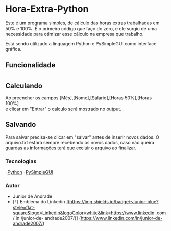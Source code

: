 # Hora-Extra-Python

Este é um programa simples, de cálculo das horas extras trabalhadas em 50% e 100%.
É o primeiro código que faço do zero, e ele surgiu de uma necessidade para otimizar
esse cálculo na empresa que trabalho.

Está sendo utilizado a linguagem Python e PySimpleGUI como interface gráfica.

## Funcionalidade 
<h1 aling= "center">
<imag alt="InterfaceGrafica" title="InterfaceGrafica"
src="/home/andrade/PycharmProjects/hora_extra/screenshots/interface_grafica.png"/>
</h1>


## Calculando
Ao preencher os campos [Mês],[Nome],[Sálario],[Horas 50%],[Horas 100%]   
e clicar em "Entrar" o calculo será mostrado no output.

## Salvando
Para salvar precisa-se clicar em "salvar" antes de inserir novos dados.
O arquivo.txt estará sempre recebendo os novos dados, caso não queira guardas as 
informações terá que excluir o arquivo ao finalizar.

### Tecnologias
-[Python](https://www.python.org/)
-[PySimpleGUI](https://pysimplegui.readthedocs.io/en/latest/)

### Autor
+ Junior de Andrade
+ [! [ Emblema do Linkedin ](https://img.shields.io/badge/-Junior-blue?style=flat-square&logo=Linkedin&logoColor=white&link=https://www.linkedin .com / in /junior-de-   andrade2007/)] 
(https://www.linkedin.com/in/junior-de-andrade2007/)


